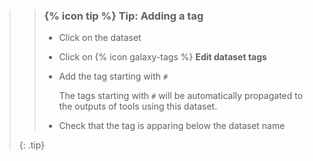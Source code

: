 >
>    > ### {% icon tip %} Tip: Adding a tag
>    > * Click on the dataset
>    > * Click on {% icon galaxy-tags %} **Edit dataset tags**
>    > * Add the tag starting with `#`
>    >
>    >     The tags starting with `#` will be automatically propagated to the outputs of tools using this dataset.
>    >
>    > * Check that the tag is apparing below the dataset name
>    >
>    {: .tip}
>